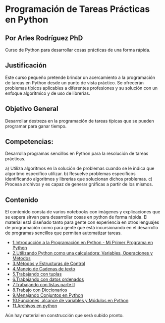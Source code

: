 # Programación de Tareas Prácticas en Python 
## Por Arles Rodríguez PhD

Curso de Python para desarrollar cosas prácticas de una forma rápida.

## Justificación

Este curso pequeño pretende brindar un acercamiento a la programación de tareas en Python desde un punto de vista práctico. Se ofrecerán problemas típicos aplicables a diferentes profesiones y su solución con un enfoque algorítmico y de uso de librerías.

## Objetivo General

Desarrollar destreza en la programación de tareas típicas que se pueden programar para ganar tiempo.

## Competencias: 

Desarrolla programas sencillos en Python para la resolución de tareas prácticas. 

a) Utiliza algoritmos en la solución de problemas cuando se le indica que algoritmo específico utilizar.
b) Resuelve problemas específicos identificando algoritmos y librerías que solucionan dichos problemas.
c) Procesa archivos y es capaz de generar gráficas a partir de los mismos.

## Contenido

El contenido consta de varios notebooks con imágenes y explicaciones que se espera sirvan para desarrollar cosas en python de forma rápida. El material está diseñado tanto para gente con experiencia en otros lenguajes de programación como para gente que está incursionando en el desarrollo de programas sencillos que permitan automatizar tareas.

* [1.Introducción a la Programación en Python - Mi Primer Programa en Python](https://github.com/arleserp/cursopython/blob/master/1-Tareas%20B%C3%A1sicas%20en%20Python.ipynb)
* [2.Utilizando Python como una calculadora: Variables, Operaciones y Métodos](https://github.com/arleserp/cursopython/blob/master/2.%20Utilizando%20Python%20como%20una%20calculadora.ipynb)
* [3.Métodos y Estructuras de Control](https://github.com/arleserp/cursopython/blob/master/3.%20M%C3%A9todos%20y%20estructuras%20de%20control.ipynb)
* [4.Manejo de Cadenas de texto](https://github.com/arleserp/cursopython/blob/master/4.%20Manejo%20de%20Cadenas%20en%20Python.ipynb)
* [5.Trabajando con tuplas](https://github.com/arleserp/cursopython/blob/master/5.Trabajando%20con%20Tuplas.ipynb)
* [6.Trabajando con datos ordenados](https://github.com/arleserp/cursopython/blob/master/6.%20Trabajando%20con%20Datos%20Ordenados.ipynb)
* [7.Trabajando con listas parte II](https://github.com/arleserp/cursopython/blob/master/7.%20Trabajando%20con%20listas%20Parte%20II.ipynb)
* [8.Trabajo con Diccionarios](https://github.com/arleserp/cursopython/blob/master/8.%20Diccionarios.ipynb)
* [9.Menajando Conjuntos en Python](https://github.com/arleserp/cursopython/blob/master/9.Manejando%20conjuntos%20en%20python%20(Sets).ipynb)
* [10.Funciones, alcance de variables y Módulos en Python](https://github.com/arleserp/cursopython/blob/master/10.%20Funciones%2C%20alcance%20de%20variables%20y%20M%C3%B3dulos%20en%20Python.ipynb)
* [11.Archivos en python](http://localhost:8889/notebooks/GithubRep/cursoPython/cursopython/11.%20Manejo%20de%20archivos%20en%20Python.ipynb)


Aún hay material en construcción que será subido pronto.
